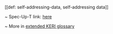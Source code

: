 [[def: self-addressing-data, self-addressing data]]

~ Spec-Up-T link: <a href='https://weboftrust.github.io/WOT-terms/docs/glossary/self-addressing-data'>here</a>

~ More in <a href="https://weboftrust.github.io/WOT-terms/docs/glossary/self-addressing-data">extended KERI glossary</a>
